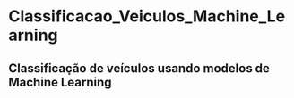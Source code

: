 # Classificacao_Veiculos_Machine_Learning
 ## Classificação de veículos usando modelos de Machine Learning
 
